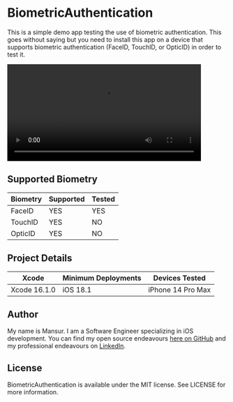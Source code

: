 #  BiometricAuthentication
This is a simple demo app testing the use of biometric authentication. This goes without saying but you need to install this app on a device that supports biometric authentication (FaceID, TouchID, or OpticID) in order to test it.

<video src="https://github.com/user-attachments/assets/2f5f4faa-63c9-4ff2-9f87-ab6b4138ff06" width="444"></video>

## Supported Biometry
| Biometry | Supported | Tested |
| -------- | -------- | -------- |
| FaceID | YES | YES |
| TouchID | YES | NO |
| OpticID | YES | NO |

## Project Details
| Xcode | Minimum Deployments | Devices Tested |
| -------- | -------- | -------- |
| Xcode 16.1.0 | iOS 18.1 | iPhone 14 Pro Max |


## Author
My name is Mansur. I am a Software Engineer specializing in iOS development. You can find my open source endeavours [here on GitHub](https://github.com/demharusnam) and my professional endeavours on [LinkedIn](https://www.linkedin.com/in/demharusnam/).

## License
BiometricAuthentication is available under the MIT license. See LICENSE for more information.
